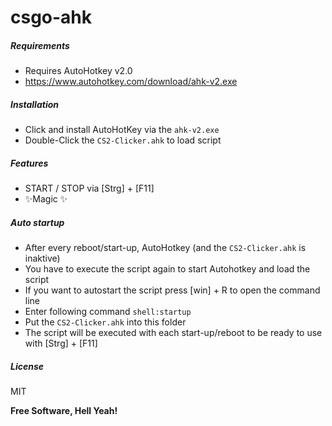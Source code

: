 # csgo-ahk

##### Requirements
- Requires AutoHotkey v2.0
- https://www.autohotkey.com/download/ahk-v2.exe

##### Installation
- Click and install AutoHotKey via the `ahk-v2.exe`
- Double-Click the `CS2-Clicker.ahk` to load script


##### Features
- START / STOP via [Strg] + [F11]
- ✨Magic ✨

##### Auto startup
- After every reboot/start-up, AutoHotkey (and the `CS2-Clicker.ahk` is inaktive)
- You have to execute the script again to start Autohotkey and load the script
- If you want to autostart the script press [win] + R to open the command line
- Enter following command `shell:startup`
- Put the `CS2-Clicker.ahk` into this folder
- The script will be executed with each start-up/reboot to be ready to use with [Strg] + [F11] 

##### License

MIT

**Free Software, Hell Yeah!**
